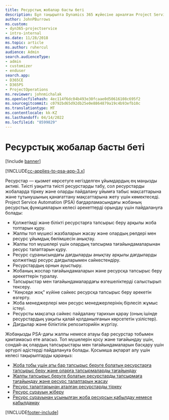 ```yaml
---
title: Ресурстық жобалар басты беті
description: Бұл тақырыпта Dynamics 365 жүйесіне арналған Project Service Automation (PSA) бағдарламасындағы ресурсты басқару мүмкіндіктері туралы ақпарат берілген.
author: JohnPBurrows
ms.custom:
- dyn365-projectservice
- intro-internal
ms.date: 11/28/2018
ms.topic: article
ms.author: ruhercul
audience: Admin
search.audienceType:
- admin
- customizer
- enduser
search.app:
- D365CE
- D365PS
- ProjectOperations
ms.reviewer: johnmichalak
ms.openlocfilehash: 4ec114f6dc04b493e30fcaae0d50616108c695f2
ms.sourcegitcommit: c0792bd65d92db25e0e8864879a19c4b93efb10c
ms.translationtype: MT
ms.contentlocale: kk-KZ
ms.lasthandoff: 04/14/2022
ms.locfileid: "8599829"
---
```

# <a name="resourcing-projects-home-page"></a>Ресурстық жобалар басты беті

[!include [banner](../includes/psa-now-project-operations.md)]

[!INCLUDE[cc-applies-to-psa-app-3.x](../includes/cc-applies-to-psa-app-3x.md)]

Ресурстар — қызмет көрсетуге негізделген ұйымдардың ең маңызды активі. Тиісті уақытта тиісті ресурстарды табу, сол ресурстарды жобаларда тіркеу және оларды пайдалану ұйымға табыс мақсаттарына және тұтынушының қанағаттану мақсаттарына жету үшін көмектеседі. Project Service Automation (PSA) бағдарламасындағы жобаның ресурстық функцияларын келесі әрекеттерді орындау үшін пайдалануға болады:

- Қолжетімді және білікті ресурстарға тапсырыс беру арқылы жоба топтарын құру.
- Жалпы топ мүшесі жазбаларын жасау және олардың рөлдері мен ресурс ұйымдық бөлімшесін анықтау.
- Жалпы топ мүшелері үшін олардың тапсырма тағайындамаларынан ресурс талаптарын құру.
- Ресурс сұранысындағы дағдыларды анықтау арқылы дағдыларды қолжетімді ресурс дағдыларымен сәйкестендіру.
- Ресурстардың орнын ауыстыру.
- Жобаның жоспар тағайындамаларын және ресурсқа тапсырыс беру әрекеттерін туралау.
- Тапсырыстар мен тағайындамалардағы өзгешеліктерді салыстырып тексеру.
- "Кеңседе жоқ" күйіне сәйкес ресурсқа тапсырыс беру әрекетін өзгерту.
- Жоба менеджерлері мен ресурс менеджерлерінің бірлесіп жұмыс істеуі.
- Ресурсты мақсатқа сәйкес пайдалану тарихын қарау (оның ішінде ресурстардың уақыты қалай қолданылғанын көрсететін үзілістер).
- Дағдылар және біліктілік репозиторийін жүргізу.


Жобаңызды PSA-дағы жалпы немесе атауы бар ресурстар тобымен қамтамасыз ете аласыз. Топ мүшелерін қосу және тағайындау үшін, сондай-ақ олардың тапсырыстары мен тағайындамаларын басқару үшін әртүрлі әдістерді пайдалануға болады. Қосымша ақпарат алу үшін келесі тақырыптарды қараңыз:

- [Жоба тобы үшін аты бар тапсырыс беруге болатын ресурстарға тапсырыс беру және оларға тапсырмаларды тағайындау](assign-named-bookable-resource.md)
- [Жалпы тапсырыс беруге болатын ресурстарды тапсырмаға тағайындау және ресурс талаптарын жасау](assign-generic-bookable-resource.md)
- [Ресурс талаптарынан аталған ресурстарды тіркеу](book-named-resource.md)
- [Ресурс сұрауын жіберу](submit-resource-request.md)
- [Ресурс сұрауынан ұсынылған жоба ресурсын қабылдау немесе қабылдамау](accept-reject-proposed-resource.md)


[!INCLUDE[footer-include](../includes/footer-banner.md)]
